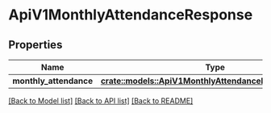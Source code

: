 # ApiV1MonthlyAttendanceResponse

## Properties

Name | Type | Description | Notes
------------ | ------------- | ------------- | -------------
**monthly_attendance** | [**crate::models::ApiV1MonthlyAttendanceResponseParams**](ApiV1MonthlyAttendanceResponseParams.md) |  | 

[[Back to Model list]](../README.md#documentation-for-models) [[Back to API list]](../README.md#documentation-for-api-endpoints) [[Back to README]](../README.md)


